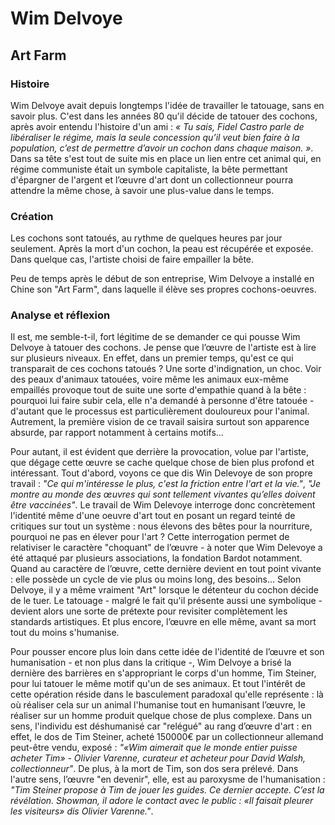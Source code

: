 # Wim Delvoye

## Art Farm

### Histoire

Wim Delvoye avait depuis longtemps l'idée de travailler le tatouage, sans en savoir plus. C'est dans les années 80 qu'il décide de tatouer des cochons, après avoir entendu l'histoire d'un ami : *« Tu sais, Fidel Castro parle de libéraliser le régime, mais la seule concession qu’il veut bien faire à la population, c’est de permettre d’avoir un cochon dans chaque maison. »*. Dans sa tête s'est tout de suite mis en place un lien entre cet animal qui, en régime communiste était un symbole capitaliste, la bête permettant d'épargner de l'argent et l’œuvre d'art dont un collectionneur pourra attendre la même chose, à savoir une plus-value dans le temps.

### Création

Les cochons sont tatoués, au rythme de quelques heures par jour seulement. Après la mort d'un cochon, la peau est récupérée et exposée. Dans quelque cas, l'artiste choisi de faire empailler la bête.

Peu de temps après le début de son entreprise, Wim Delvoye a installé en Chine son "Art Farm", dans laquelle il élève ses propres cochons-oeuvres.

### Analyse et réflexion

Il est, me semble-t-il, fort légitime de se demander ce qui pousse Wim Delvoye à tatouer des cochons. Je pense que l’œuvre de l'artiste est à lire sur plusieurs niveaux. En effet, dans un premier temps, qu'est ce qui transparait de ces cochons tatoués ? Une sorte d'indignation, un choc. Voir des peaux d'animaux tatouées, voire même les animaux eux-même empaillés provoque tout de suite une sorte d'empathie quand à la bête : pourquoi lui faire subir cela, elle n'a demandé à personne d'être tatouée - d'autant que le processus est particulièrement douloureux pour l'animal. Autrement, la première vision de ce travail saisira surtout son apparence absurde, par rapport notamment à certains motifs...

Pour autant, il est évident que derrière la provocation, volue par l'artiste, que dégage cette œuvre se cache quelque chose de bien plus profond et intéressant. Tout d'abord, voyons ce que dis Win Delevoye de son propre travail : *"Ce qui m'intéresse le plus, c'est la friction entre l'art et la vie."*, *"Je montre au monde des œuvres qui sont tellement vivantes qu’elles doivent être vaccinées"*. Le travail de Wim Delevoye interroge donc concrètement l'identité même d'une oeuvre d'art tout en posant un regard teinté de critiques sur tout un système : nous élevons des bêtes pour la nourriture, pourquoi ne pas en élever pour l'art ? Cette interrogation permet de relativiser le caractère "choquant" de l’œuvre - à noter que Wim Delevoye a été attaqué par plusieurs associations, la fondation Bardot notamment. Quand au caractère de l’œuvre, cette dernière devient en tout point vivante : elle possède un cycle de vie plus ou moins long, des besoins... Selon Delvoye, il y a même vraiment "Art" lorsque le détenteur du cochon décide de le tuer. Le tatouage - malgré le fait qu'il présente aussi une symbolique - devient alors une sorte de prétexte pour revisiter complètement les standards artistiques. Et plus encore, l’œuvre en elle même, avant sa mort tout du moins s'humanise.

Pour pousser encore plus loin dans cette idée de l'identité de l’œuvre et son humanisation - et non plus dans la critique -, Wim Delvoye a brisé la dernière des barrières en s'appropriant le corps d'un homme, Tim Steiner, pour lui tatouer le même motif qu'un de ses animaux. Et tout l'intérêt de cette opération réside dans le basculement paradoxal qu'elle représente : là où réaliser cela sur un animal l'humanise tout en humanisant l’œuvre, le réaliser sur un homme produit quelque chose de plus complexe. Dans un sens, l'individu est déshumanisé car "relégué" au rang d’œuvre d'art : en effet, le dos de Tim Steiner, acheté 150000€ par un collectionneur allemand peut-être vendu, exposé : *"«Wim aimerait que le monde entier puisse acheter Tim» - Olivier Varenne, curateur et acheteur pour David Walsh, collectionneur"*. De plus, à la mort de Tim, son dos sera prélevé. Dans l'autre sens, l’œuvre "en devenir", elle, est au paroxysme de l'humanisation : *"Tim Steiner propose à Tim de jouer les guides. Ce dernier accepte. C’est la révélation. Showman, il adore le contact avec le public : «Il faisait pleurer les visiteurs» dis Olivier Varenne."*. 
